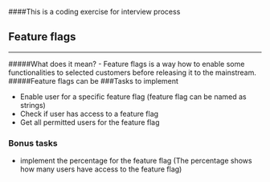 ####This is a coding exercise for interview process

## Feature flags
***
#####What does it mean? - Feature flags is a way how to enable some functionalities to selected customers before releasing it to the mainstream.
#####Feature flags can be
###Tasks to implement 
* Enable user for a specific feature flag (feature flag can be named as strings)
* Check if user has access to a feature flag 
* Get all permitted users for the feature flag

### Bonus tasks
* implement the percentage for the feature flag (The percentage shows how many users have access to the feature flag)
